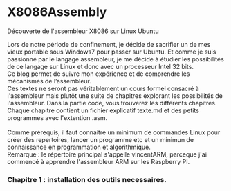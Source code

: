 # X8086Assembly
Découverte de l'assembleur X8086 sur Linux Ubuntu

Lors de notre période de confinement, je décide de sacrifier un de mes vieux portable sous Windows7 pour passer sur Ubuntu. Et comme je suis passionné par le langage assembleur, je me décide à étudier les possibilités de ce langage sur Linux et donc avec un processeur Intel 32 bits.<br>
Ce blog permet de suivre mon expérience et de comprendre les mécanismes de l’assembleur.<br>
Ces textes ne seront pas véritablement un cours formel consacré à l'assembleur mais plutôt une suite de chapitres explorant les possibilités de l'assembleur.
Dans la partie code, vous trouverez les différents chapitres. Chaque chapitre contient un fichier explicatif texte.md  et des petits programmes avec l'extention .asm. <br>
<br>
Comme prérequis, il faut connaitre un minimum de commandes Linux pour créer des repertoires, lancer un programme etc et un minimun de connaissance en programmation et algorithmique.<br>
Remarque : le répertoire principal s'appelle vincentARM, parceque j'ai commencé à apprendre l'assembleur ARM sur les Raspberry PI.<br>

<h3>Chapitre 1 : installation des outils necessaires.</h3>

